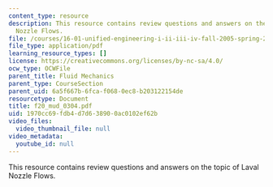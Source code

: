 ```yaml
---
content_type: resource
description: This resource contains review questions and answers on the topic of Laval
  Nozzle Flows.
file: /courses/16-01-unified-engineering-i-ii-iii-iv-fall-2005-spring-2006/1970cc69fdb4d7d638900ac0102ef62b_f20_mud_0304.pdf
file_type: application/pdf
learning_resource_types: []
license: https://creativecommons.org/licenses/by-nc-sa/4.0/
ocw_type: OCWFile
parent_title: Fluid Mechanics
parent_type: CourseSection
parent_uid: 6a5f667b-6fca-f068-0ec8-b203122154de
resourcetype: Document
title: f20_mud_0304.pdf
uid: 1970cc69-fdb4-d7d6-3890-0ac0102ef62b
video_files:
  video_thumbnail_file: null
video_metadata:
  youtube_id: null
---
```

This resource contains review questions and answers on the topic of Laval Nozzle Flows.